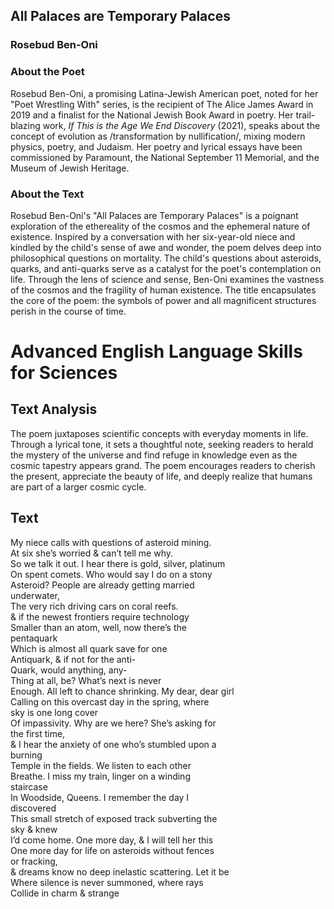 
## All Palaces are Temporary Palaces
### Rosebud Ben-Oni

### About the Poet
Rosebud Ben-Oni, a promising Latina-Jewish American poet, noted for her "Poet Wrestling With" series, is the recipient of The Alice James Award in 2019 and a finalist for the National Jewish Book Award in poetry. Her trail-blazing work, *If This is the Age We End Discovery* (2021), speaks about the concept of evolution as /transformation by nullification/, mixing modern physics, poetry, and Judaism. Her poetry and lyrical essays have been commissioned by Paramount, the National September 11 Memorial, and the Museum of Jewish Heritage.

### About the Text
Rosebud Ben-Oni's "All Palaces are Temporary Palaces" is a poignant exploration of the ethereality of the cosmos and the ephemeral nature of existence. Inspired by a conversation with her six-year-old niece and kindled by the child's sense of awe and wonder, the poem delves deep into philosophical questions on mortality. The child's questions about asteroids, quarks, and anti-quarks serve as a catalyst for the poet's contemplation on life. Through the lens of science and sense, Ben-Oni examines the vastness of the cosmos and the fragility of human existence. The title encapsulates the core of the poem: the symbols of power and all magnificent structures perish in the course of time.

# Advanced English Language Skills for Sciences

## Text Analysis
The poem juxtaposes scientific concepts with everyday moments in life. Through a lyrical tone, it sets a thoughtful note, seeking readers to herald the mystery of the universe and find refuge in knowledge even as the cosmic tapestry appears grand. The poem encourages readers to cherish the present, appreciate the beauty of life, and deeply realize that humans are part of a larger cosmic cycle.

## Text
My niece calls with questions of asteroid mining.  
At six she’s worried & can’t tell me why.  
So we talk it out. I hear there is gold, silver, platinum  
On spent comets. Who would say I do on a stony  
Asteroid? People are already getting married  
underwater,  
The very rich driving cars on coral reefs.  
& if the newest frontiers require technology  
Smaller than an atom, well, now there’s the  
pentaquark  
Which is almost all quark save for one  
Antiquark, & if not for the anti-  
Quark, would anything, any-  
Thing at all, be? What’s next is never  
Enough. All left to chance shrinking. My dear, dear girl  
Calling on this overcast day in the spring, where  
sky is one long cover  
Of impassivity. Why are we here? She’s asking for  
the first time,  
& I hear the anxiety of one who’s stumbled upon a  
burning  
Temple in the fields. We listen to each other  
Breathe. I miss my train, linger on a winding  
staircase  
In Woodside, Queens. I remember the day I  
discovered  
This small stretch of exposed track subverting the  
sky & knew  
I’d come home. One more day, & I will tell her this  
One more day for life on asteroids without fences  
or fracking,  
& dreams know no deep inelastic scattering. Let it be  
Where silence is never summoned, where rays  
Collide in charm & strange  

